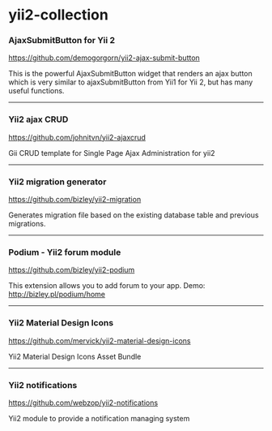 # yii2-collection

### AjaxSubmitButton for Yii 2
https://github.com/demogorgorn/yii2-ajax-submit-button

This is the powerful AjaxSubmitButton widget that renders an ajax button which is very similar to ajaxSubmitButton from Yii1 for Yii 2, but has many useful functions.

-----------------------------

### Yii2 ajax CRUD
https://github.com/johnitvn/yii2-ajaxcrud

Gii CRUD template for Single Page Ajax Administration for yii2

-----------------------------

### Yii2 migration generator
https://github.com/bizley/yii2-migration

Generates migration file based on the existing database table and previous migrations.

-----------------------------

### Podium - Yii2 forum module
https://github.com/bizley/yii2-podium 

This extension allows you to add forum to your app. Demo: http://bizley.pl/podium/home

-----------------------------

### Yii2 Material Design Icons
https://github.com/mervick/yii2-material-design-icons

Yii2 Material Design Icons Asset Bundle

-----------------------------

### Yii2 notifications
https://github.com/webzop/yii2-notifications

Yii2 module to provide a notification managing system
